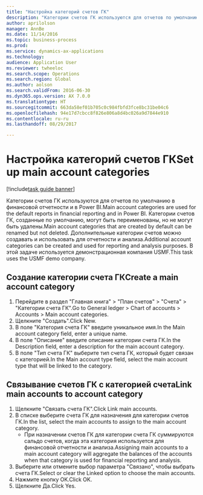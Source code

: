 ```yaml
--- 
title: "Настройка категорий счетов ГК"
description: "Категории счетов ГК используются для отчетов по умолчанию в финансовой отчетности и в Power BI."
author: aprilolson
manager: AnnBe
ms.date: 11/14/2016
ms.topic: business-process
ms.prod: 
ms.service: dynamics-ax-applications
ms.technology: 
audience: Application User
ms.reviewer: twheeloc
ms.search.scope: Operations
ms.search.region: Global
ms.author: aolson
ms.search.validFrom: 2016-06-30
ms.dyn365.ops.version: AX 7.0.0
ms.translationtype: HT
ms.sourcegitcommit: 663da58ef01b705c0c984fbfd3fce8bc31be04c6
ms.openlocfilehash: 94e17d7cbcc8f826e806a8d4bc026a9d7844e910
ms.contentlocale: ru-ru
ms.lasthandoff: 08/29/2017

---
```

# <a name="set-up-main-account-categories"></a><span data-ttu-id="52fec-103">Настройка категорий счетов ГК</span><span class="sxs-lookup"><span data-stu-id="52fec-103">Set up main account categories</span></span>

[!include[task guide banner](../../includes/task-guide-banner.md)]

<span data-ttu-id="52fec-104">Категории счетов ГК используются для отчетов по умолчанию в финансовой отчетности и в Power BI.</span><span class="sxs-lookup"><span data-stu-id="52fec-104">Main account categories are used for the default reports in financial reporting and in Power BI.</span></span> <span data-ttu-id="52fec-105">Категории счетов ГК, созданные по умолчанию, могут быть переименованы, но не могут быть удалены.</span><span class="sxs-lookup"><span data-stu-id="52fec-105">Main account categories that are created by default can be renamed but not deleted.</span></span> <span data-ttu-id="52fec-106">Дополнительные категории счетов можно создавать и использовать для отчетности и анализа.</span><span class="sxs-lookup"><span data-stu-id="52fec-106">Additional account categories can be created and used for reporting and analysis purposes.</span></span> <span data-ttu-id="52fec-107">В этой задаче используется демонстрационная компания USMF.</span><span class="sxs-lookup"><span data-stu-id="52fec-107">This task uses the USMF demo company.</span></span>


## <a name="create-a-main-account-category"></a><span data-ttu-id="52fec-108">Создание категории счета ГК</span><span class="sxs-lookup"><span data-stu-id="52fec-108">Create a main account category</span></span>
1. <span data-ttu-id="52fec-109">Перейдите в раздел "Главная книга" > "План счетов" > "Счета" > "Категории счета ГК".</span><span class="sxs-lookup"><span data-stu-id="52fec-109">Go to General ledger > Chart of accounts > Accounts > Main account categories.</span></span>
2. <span data-ttu-id="52fec-110">Щелкните "Создать".</span><span class="sxs-lookup"><span data-stu-id="52fec-110">Click New.</span></span>
3. <span data-ttu-id="52fec-111">В поле "Категория счета ГК" введите уникальное имя.</span><span class="sxs-lookup"><span data-stu-id="52fec-111">In the Main account category field, enter a unique name.</span></span>
4. <span data-ttu-id="52fec-112">В поле "Описание" введите описание категории счета ГК.</span><span class="sxs-lookup"><span data-stu-id="52fec-112">In the Description field, enter a description for the main account category.</span></span>
5. <span data-ttu-id="52fec-113">В поле "Тип счета ГК" выберите тип счета ГК, который будет связан с категорией.</span><span class="sxs-lookup"><span data-stu-id="52fec-113">In the Main account type field, select the main account type that will be linked to the category.</span></span>

## <a name="link-main-accounts-to-account-category"></a><span data-ttu-id="52fec-114">Связывание счетов ГК с категорией счета</span><span class="sxs-lookup"><span data-stu-id="52fec-114">Link main accounts to account category</span></span>
1. <span data-ttu-id="52fec-115">Щелкните "Связать счета ГК".</span><span class="sxs-lookup"><span data-stu-id="52fec-115">Click Link main accounts.</span></span>
2. <span data-ttu-id="52fec-116">В списке выберите счета ГК для назначения для категории счетов ГК.</span><span class="sxs-lookup"><span data-stu-id="52fec-116">In the list, select the main accounts to assign to the main account category.</span></span>
    * <span data-ttu-id="52fec-117">При назначении счетов ГК для категории счета ГК суммируются сальдо счетов, когда эта категория используется для финансовой отчетности и анализа.</span><span class="sxs-lookup"><span data-stu-id="52fec-117">Assigning main accounts to a main account category will aggregate the balances of the accounts when that category is used for financial reporting and analysis.</span></span>  
3. <span data-ttu-id="52fec-118">Выберите или отмените выбор параметра "Связано", чтобы выбрать счета ГК.</span><span class="sxs-lookup"><span data-stu-id="52fec-118">Select or clear the Linked option to choose the main accounts.</span></span>
4. <span data-ttu-id="52fec-119">Нажмите кнопку OK.</span><span class="sxs-lookup"><span data-stu-id="52fec-119">Click OK.</span></span>
5. <span data-ttu-id="52fec-120">Щелкните Да.</span><span class="sxs-lookup"><span data-stu-id="52fec-120">Click Yes.</span></span>


